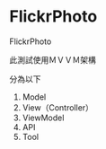 # FlickrPhoto
FlickrPhoto


此測試使用ＭＶＶＭ架構

分為以下
1. Model
2. View（Controller）
3. ViewModel
4. API
5. Tool
